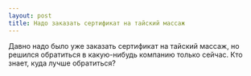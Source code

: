 ```yaml
---
layout: post 
title: Надо заказать сертификат на тайский массаж 
--- 
```

Давно надо было уже заказать сертификат на тайский массаж, но решился обратиться в какую-нибудь компанию только сейчас. Кто знает, куда лучше обратиться?